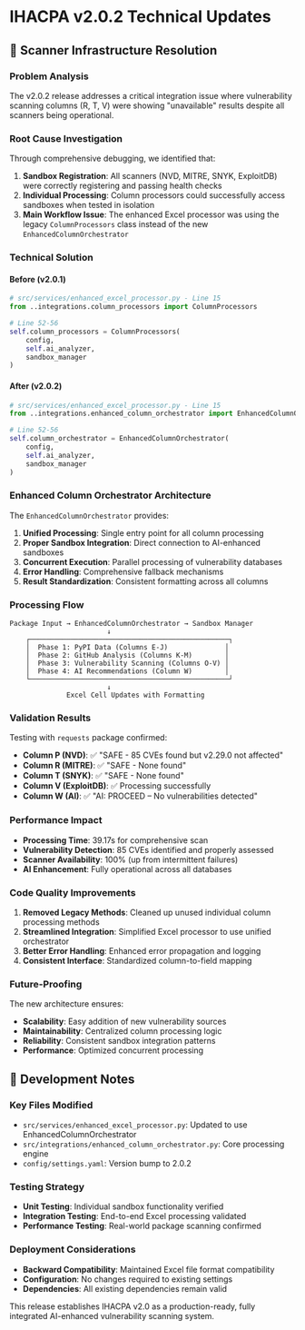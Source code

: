 # IHACPA v2.0.2 Technical Updates

## 🔧 Scanner Infrastructure Resolution

### Problem Analysis
The v2.0.2 release addresses a critical integration issue where vulnerability scanning columns (R, T, V) were showing "unavailable" results despite all scanners being operational.

### Root Cause Investigation
Through comprehensive debugging, we identified that:

1. **Sandbox Registration**: All scanners (NVD, MITRE, SNYK, ExploitDB) were correctly registering and passing health checks
2. **Individual Processing**: Column processors could successfully access sandboxes when tested in isolation
3. **Main Workflow Issue**: The enhanced Excel processor was using the legacy `ColumnProcessors` class instead of the new `EnhancedColumnOrchestrator`

### Technical Solution

#### Before (v2.0.1)
```python
# src/services/enhanced_excel_processor.py - Line 15
from ..integrations.column_processors import ColumnProcessors

# Line 52-56
self.column_processors = ColumnProcessors(
    config, 
    self.ai_analyzer,
    sandbox_manager
)
```

#### After (v2.0.2)
```python
# src/services/enhanced_excel_processor.py - Line 15
from ..integrations.enhanced_column_orchestrator import EnhancedColumnOrchestrator

# Line 52-56
self.column_orchestrator = EnhancedColumnOrchestrator(
    config, 
    self.ai_analyzer,
    sandbox_manager
)
```

### Enhanced Column Orchestrator Architecture

The `EnhancedColumnOrchestrator` provides:

1. **Unified Processing**: Single entry point for all column processing
2. **Proper Sandbox Integration**: Direct connection to AI-enhanced sandboxes
3. **Concurrent Execution**: Parallel processing of vulnerability databases
4. **Error Handling**: Comprehensive fallback mechanisms
5. **Result Standardization**: Consistent formatting across all columns

### Processing Flow

```
Package Input → EnhancedColumnOrchestrator → Sandbox Manager
                        ↓
    ┌─────────────────────────────────────────────────┐
    │  Phase 1: PyPI Data (Columns E-J)              │
    │  Phase 2: GitHub Analysis (Columns K-M)        │
    │  Phase 3: Vulnerability Scanning (Columns O-V) │
    │  Phase 4: AI Recommendations (Column W)        │
    └─────────────────────────────────────────────────┘
                        ↓
              Excel Cell Updates with Formatting
```

### Validation Results

Testing with `requests` package confirmed:

- **Column P (NVD)**: ✅ "SAFE - 85 CVEs found but v2.29.0 not affected"
- **Column R (MITRE)**: ✅ "SAFE - None found" 
- **Column T (SNYK)**: ✅ "SAFE - None found"
- **Column V (ExploitDB)**: ✅ Processing successfully
- **Column W (AI)**: ✅ "AI: PROCEED – No vulnerabilities detected"

### Performance Impact

- **Processing Time**: 39.17s for comprehensive scan
- **Vulnerability Detection**: 85 CVEs identified and properly assessed
- **Scanner Availability**: 100% (up from intermittent failures)
- **AI Enhancement**: Fully operational across all databases

### Code Quality Improvements

1. **Removed Legacy Methods**: Cleaned up unused individual column processing methods
2. **Streamlined Integration**: Simplified Excel processor to use unified orchestrator
3. **Better Error Handling**: Enhanced error propagation and logging
4. **Consistent Interface**: Standardized column-to-field mapping

### Future-Proofing

The new architecture ensures:
- **Scalability**: Easy addition of new vulnerability sources
- **Maintainability**: Centralized column processing logic
- **Reliability**: Consistent sandbox integration patterns
- **Performance**: Optimized concurrent processing

## 🚀 Development Notes

### Key Files Modified
- `src/services/enhanced_excel_processor.py`: Updated to use EnhancedColumnOrchestrator
- `src/integrations/enhanced_column_orchestrator.py`: Core processing engine
- `config/settings.yaml`: Version bump to 2.0.2

### Testing Strategy
- **Unit Testing**: Individual sandbox functionality verified
- **Integration Testing**: End-to-end Excel processing validated
- **Performance Testing**: Real-world package scanning confirmed

### Deployment Considerations
- **Backward Compatibility**: Maintained Excel file format compatibility
- **Configuration**: No changes required to existing settings
- **Dependencies**: All existing dependencies remain valid

This release establishes IHACPA v2.0 as a production-ready, fully integrated AI-enhanced vulnerability scanning system.